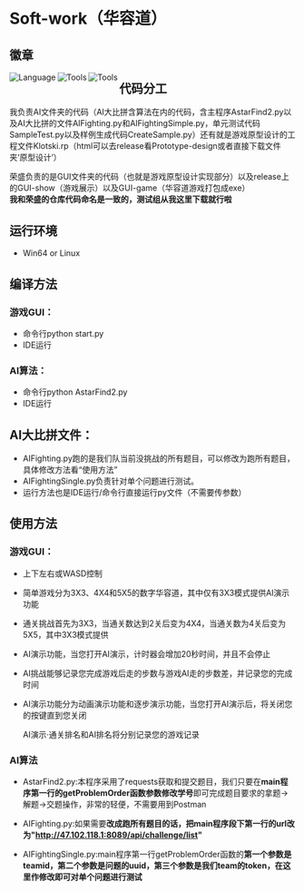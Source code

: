 # Soft-work（华容道）

## 徽章

<img src="https://img.shields.io/badge/Language-python-brightgreen" alt="Language" align="left"/><img src="https://img.shields.io/badge/Tool-PyQt5-yellowgreen" alt="Tools" align="left"/><img src="https://img.shields.io/badge/Tool-unittest-orange" alt="Tools" align="left"/>



## 代码分工

我负责AI文件夹的代码（AI大比拼含算法在内的代码，含主程序AstarFind2.py以及AI大比拼的文件AIFighting.py和AIFightingSimple.py，单元测试代码SampleTest.py以及样例生成代码CreateSample.py）还有就是游戏原型设计的工程文件Klotski.rp（html可以去release看Prototype-design或者直接下载文件夹‘原型设计’）

荣盛负责的是GUI文件夹的代码（也就是游戏原型设计实现部分）以及release上的GUI-show（游戏展示）以及GUI-game（华容道游戏打包成exe）  
**我和荣盛的仓库代码命名是一致的，测试组从我这里下载就行啦**

## 运行环境

- Win64 or Linux

## 编译方法

### 游戏GUI：

- 命令行python start.py
- IDE运行

### AI算法：

- 命令行python AstarFind2.py
- IDE运行

## AI大比拼文件：

- AIFighting.py跑的是我们队当前没挑战的所有题目，可以修改为跑所有题目，具体修改方法看“使用方法”
- AIFightingSingle.py负责针对单个问题进行测试。
- 运行方法也是IDE运行/命令行直接运行py文件（不需要传参数） 

## 使用方法

### 游戏GUI：

- 上下左右或WASD控制

- 简单游戏分为3X3、4X4和5X5的数字华容道，其中仅有3X3模式提供AI演示功能

- 通关挑战首先为3X3，当通关数达到2关后变为4X4，当通关数为4关后变为5X5，其中3X3模式提供

- AI演示功能，当您打开AI演示，计时器会增加20秒时间，并且不会停止

- AI挑战能够记录您完成游戏后走的步数与游戏AI走的步数差，并记录您的完成时间

- AI演示功能分为动画演示功能和逐步演示功能，当您打开AI演示后，将关闭您的按键直到您关闭

  AI演示·通关排名和AI排名将分别记录您的游戏记录

### AI算法

- AstarFind2.py:本程序采用了requests获取和提交题目，我们只要在**main程序第一行的getProblemOrder函数参数修改学号**即可完成题目要求的拿题->解题->交题操作，非常的轻便，不需要用到Postman

- AIFighting.py:如果需要**改成跑所有题目的话，把main程序段下第一行的url改为"http://47.102.118.1:8089/api/challenge/list"**

- AIFightingSingle.py:main程序第一行getProblemOrder函数的**第一个参数是teamid，第二个参数是问题的uuid，第三个参数是我们team的token，在这里作修改即可对单个问题进行测试**

  





















